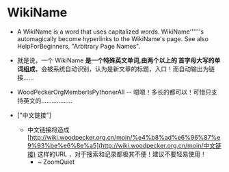 # WikiName #

  * A WikiName is a word that uses capitalized words. WikiName''''''s automagically become hyperlinks to the WikiName's page. See also HelpForBeginners, "Arbitrary Page Names".

  * 就是说，一个 WikiName **是一个特殊英文单词,由两个以上的 首字母大写的单词组成**，会被系统自动识别，认为是新文章的标题，入口！而自动输出为链接……

  * WoodPeckerOrgMemberIsPythonerAll -- 嗯嗯！多长的都可以！可惜只支持英文的………………

  * ["中文链接"]
    * 中文链接将造成 [http://wiki.woodpecker.org.cn/moin/%e4%b8%ad%e6%96%87%e9%93%be%e6%8e%a5](http://wiki.woodpecker.org.cn/moin/中文链接) 这样的URL ，对于搜索和记录都极其不便！建议不要轻易使用！
      * ~ ZoomQuiet
